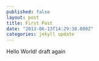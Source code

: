 ```yaml
---
published: false
layout: post
title: First Post
date: "2013-06-13T14:29:30.000Z"
categories: jekyll update
---
```


Hello World! draft again

